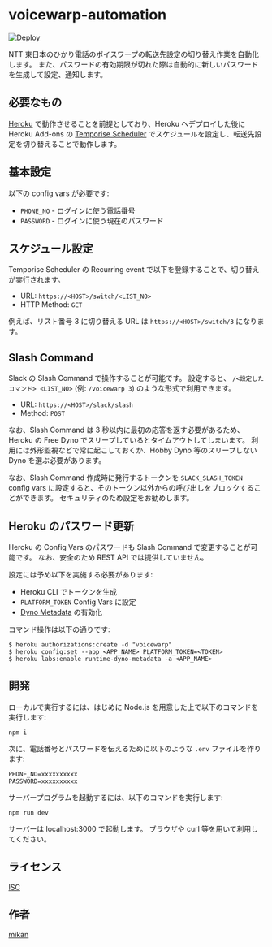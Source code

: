 voicewarp-automation
====================

[![Deploy](https://www.herokucdn.com/deploy/button.svg)](https://heroku.com/deploy?template=https://github.com/mikan/voicewarp-automation)

NTT 東日本のひかり電話のボイスワープの転送先設定の切り替え作業を自動化します。
また、パスワードの有効期限が切れた際は自動的に新しいパスワードを生成して設定、通知します。

## 必要なもの

[Heroku](https://jp.heroku.com/) で動作させることを前提としており、Heroku へデプロイした後に Heroku Add-ons の [Temporise Scheduler](https://elements.heroku.com/addons/temporize) でスケジュールを設定し、転送先設定を切り替えることで動作します。

## 基本設定

以下の config vars が必要です:

- `PHONE_NO` - ログインに使う電話番号
- `PASSWORD` - ログインに使う現在のパスワード

## スケジュール設定

Temporise Scheduler の Recurring event で以下を登録することで、切り替えが実行されます。

- URL: `https://<HOST>/switch/<LIST_NO>`
- HTTP Method: `GET`

例えば、リスト番号 3 に切り替える URL は `https://<HOST>/switch/3` になります。

## Slash Command

Slack の Slash Command で操作することが可能です。
設定すると、 `/<設定したコマンド> <LIST_NO>` (例: `/voicewarp 3`) のような形式で利用できます。

- URL: `https://<HOST>/slack/slash`
- Method: `POST`

なお、Slash Command は 3 秒以内に最初の応答を返す必要があるため、Heroku の Free Dyno でスリープしているとタイムアウトしてしまいます。
利用には外形監視などで常に起こしておくか、Hobby Dyno 等のスリープしない Dyno を選ぶ必要があります。

なお、Slash Command 作成時に発行するトークンを `SLACK_SLASH_TOKEN` config vars に設定すると、そのトークン以外からの呼び出しをブロックすることができます。
セキュリティのため設定をお勧めします。

## Heroku のパスワード更新

Heroku の Config Vars のパスワードも Slash Command で変更することが可能です。
なお、安全のため REST API では提供していません。

設定には予め以下を実施する必要があります:
 
- Heroku CLI でトークンを生成
- `PLATFORM_TOKEN` Config Vars に設定
- [Dyno Metadata](https://devcenter.heroku.com/articles/dyno-metadata) の有効化

コマンド操作は以下の通りです:

```
$ heroku authorizations:create -d "voicewarp"
$ heroku config:set --app <APP_NAME> PLATFORM_TOKEN=<TOKEN>
$ heroku labs:enable runtime-dyno-metadata -a <APP_NAME>
```



## 開発

ローカルで実行するには、はじめに Node.js を用意した上で以下のコマンドを実行します:

```
npm i
```

次に、電話番号とパスワードを伝えるために以下のような `.env` ファイルを作ります:

```
PHONE_NO=xxxxxxxxxx
PASSWORD=xxxxxxxxxx
```

サーバープログラムを起動するには、以下のコマンドを実行します:

```
npm run dev
```

サーバーは localhost:3000 で起動します。
ブラウザや curl 等を用いて利用してください。

## ライセンス

[ISC](LICENSE)

## 作者

[mikan](https://github.com/mikan)

